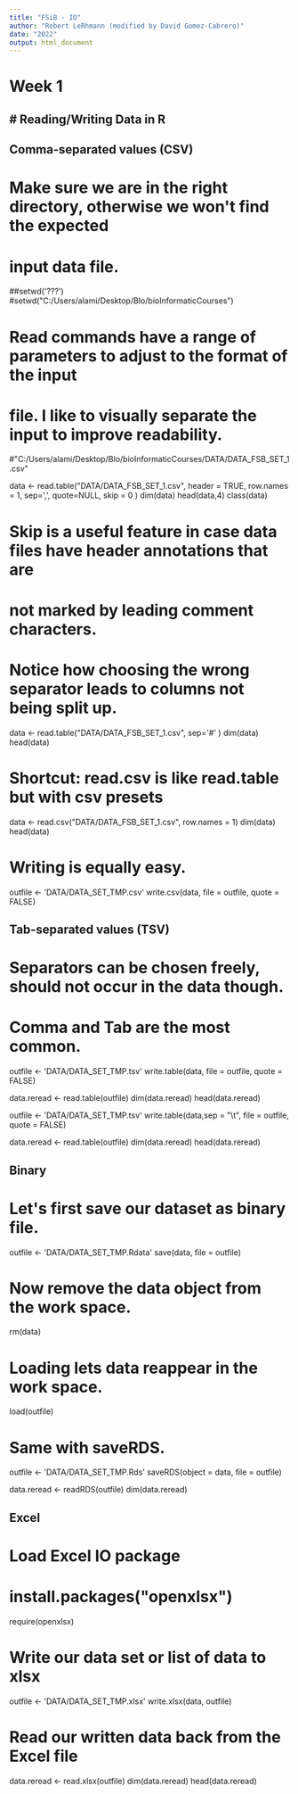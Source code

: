 ```yaml
---
title: "FSiB - IO"
author: "Robert LeRhmann (modified by David Gomez-Cabrero)"
date: "2022"
output: html_document
---
```


# Week 1

## \# Reading/Writing Data in R

## Comma-separated values (CSV)

# Make sure we are in the right directory, otherwise we won't find the expected 
# input data file.
##setwd('???')
#setwd("C:/Users/alami/Desktop/BIo/bioInformaticCourses")

# Read commands have a range of parameters to adjust to the format of the input
# file. I like to visually separate the input to improve readability.

#"C:/Users/alami/Desktop/BIo/bioInformaticCourses/DATA/DATA_FSB_SET_1.csv"

data <- read.table("DATA/DATA_FSB_SET_1.csv", 
                   header = TRUE,
                   row.names = 1,
                   sep=',',
                   quote=NULL,
                   skip = 0
                  )
dim(data)
head(data,4)
class(data)

# Skip is a useful feature in case data files have header annotations that are 
# not marked by leading comment characters.

# Notice how choosing the wrong separator leads to columns not being split up.
data <- read.table("DATA/DATA_FSB_SET_1.csv", 
                   sep='#'
                  )
dim(data)
head(data)

# Shortcut: read.csv is like read.table but with csv presets
data <- read.csv("DATA/DATA_FSB_SET_1.csv",
                 row.names = 1)
dim(data)
head(data)


# Writing is equally easy.
outfile <- 'DATA/DATA_SET_TMP.csv'
write.csv(data,
         file = outfile,
         quote = FALSE)



## Tab-separated values (TSV)

# Separators can be chosen freely, should not occur in the data though.
# Comma and Tab are the most common.
outfile <- 'DATA/DATA_SET_TMP.tsv'
write.table(data,
         file = outfile,
         quote = FALSE)

data.reread <- read.table(outfile)
dim(data.reread)
head(data.reread)

outfile <- 'DATA/DATA_SET_TMP.tsv'
write.table(data,sep = "\t",
         file = outfile,
         quote = FALSE)

data.reread <- read.table(outfile)
dim(data.reread)
head(data.reread)


## Binary


# Let's first save our dataset as binary file.
outfile <- 'DATA/DATA_SET_TMP.Rdata'
save(data, 
     file = outfile)
# Now remove the data object from the work space.
rm(data)

# Loading lets data reappear in the work space.
load(outfile)

# Same with saveRDS.
outfile <- 'DATA/DATA_SET_TMP.Rds'
saveRDS(object = data, 
     file = outfile)

data.reread <- readRDS(outfile)
dim(data.reread)


## Excel



# Load Excel IO package
# install.packages("openxlsx")
require(openxlsx)

# Write our data set or list of data to xlsx
outfile <- 'DATA/DATA_SET_TMP.xlsx'
write.xlsx(data, outfile)

# Read our written data back from the Excel file
data.reread <- read.xlsx(outfile)
dim(data.reread)
head(data.reread)
